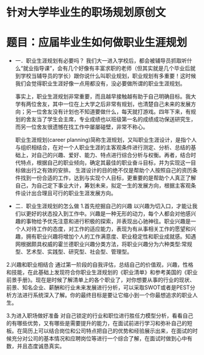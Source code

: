 # 针对大学毕业生的职场规划原创文
# 题目：应届毕业生如何做职业生涯规划

* 一．职业生涯规划有必要吗？
  我们大一进入学校后，都会被辅导员抓取听什么“就业指导课”，会有几个好像有丰富求职的老师（但其实就是几个毕业后就到学校当辅导员的学长）跟你说什么叫职业规划，职业规划有多重要！这时候我们会觉得职业生涯好像一点用都没有，没必要做所谓的职业生涯规划。

  事实上，职业生涯规划非常重要，而且越早接触越有助于自己明确目标。我大学有两位舍友，其中一位在上大学之后非常有规划，也清楚自己未来的发展方向；另一位舍友没有计划也不知道要做什么，每天就打游戏。四年下来，有规划的舍友当了学生会主席，专业成绩也以班级第一名的成绩成功保送研究生，而另一位舍友很遗憾在找工作中屡屡碰壁，非常不称心。

  职业生涯规划(career planning)简称生涯规划，又叫职业生涯设计，是指个人与组织相结合，在对一个人职业生涯的主客观条件进行测定、分析、总结的基础上，对自己的兴趣、爱好、能力、特点进行综合分析与权衡。再者，结合时代特点，根据自己的职业倾向，确定其最佳的职业奋斗目标，并为实现这一目标做出行之有效的安排。
  生涯设计的目的绝不仅是帮助个人按照自己的资历条件找到一份合适的工作，达到与实现个人目标，更重要的是帮助个人真正了解自己，为自己定下事业大计，筹划未来，拟定一生的发展方向，根据主客观条件设计出合理且可行的职业生涯发展方向。

* 二．职业生涯规划的怎么做
1.首先挖掘自己的兴趣
  以兴趣为切入口，才能让我们以更好的状态投入到工作中。兴趣是一种无形的动力，每个人都会对他感兴趣的事物给予优先注意和进行积极的探索，并表现出心驰神往。职业兴趣是一个人对待工作的态度，对工作的适应能力，表现为有从事相关工作的愿望和兴趣，拥有职业兴趣将增加个人的工作满意度、职业稳定性和职业成就感。知遇网根据颇具权威的霍兰德职业兴趣分类方法，将职业兴趣分为六种类型:常规型、艺术型、实践型、研究型、社会型、管理型。

2.兴趣和职业相结合
  通过第一阶段的自我评估，总结自己的价值观，兴趣，性格和技能，在此基础上发现符合你职业生涯规划的《职业清单》和参考美国的《职业前景手册》。现在是时候了解清单上的各个职业了，对你想要从事的行业的现状、前景、知名企业、薪酬和行业未来发展进行分析，可以采取SWOT或者是PEST分析方法进行系统深入了解。你的最终目标是要让它缩小到一个你最想追求的职业人生。

3.为进入职场做好准备
  对自己锁定的行业和职位进行胜任力模型分析，看看自己的有哪些优势，又有哪些是需要提升的能力，在面试前进行学习和弥补自己的短板。在简历上可以结合岗位和公司特点把自己的优势和经验展示出来，在面试的时候充分对公司的基本情况和应聘岗位等进行一个综合了解，在面试时做到心中有数，并且态度诚恳真实。










